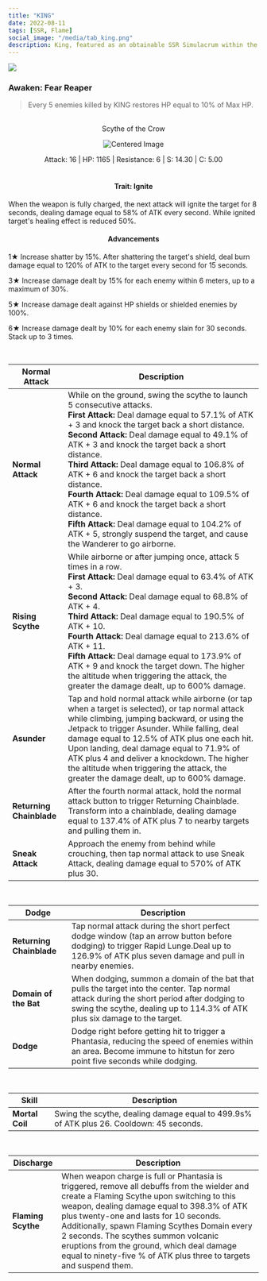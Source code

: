```yaml
---
title: "KING"
date: 2022-08-11
tags: [SSR, Flame]
social_image: "/media/tab_king.png"
description: King, featured as an obtainable SSR Simulacrum within the simulacrum system, associated with the weapon Scythe of the Crow.
---
```


![](https://i.postimg.cc/8zswgkJ6/Simulacrum-KING-Awaken.webp)

### Awaken: Fear Reaper

> Every 5 enemies killed by KING restores HP equal to 10% of Max HP.

</br>

<center>
Scythe of the Crow
</center>
<p align="center">
<img src="https://i.postimg.cc/rsWtcbGx/Icon-Weapon-Scythe-of-the-Crow.webp" alt="Centered Image">
</p>
<center>
Attack: 16 | HP: 1165 | Resistance: 6 | S: 14.30 | C: 5.00
</center>

</br>

<h4 style="text-align: center;">Trait: Ignite</h4>

When the weapon is fully charged, the next attack will ignite the target for 8 seconds, dealing damage equal to 58% of ATK every second. While ignited target's healing effect is reduced 50%.

<h4 style="text-align: center;"> Advancements </h4>

1★ Increase shatter by 15%. After shattering the target's shield, deal burn damage equal to 120% of ATK to the target every second for 15 seconds.

3★ Increase damage dealt by 15% for each enemy within 6 meters, up to a maximum of 30%.

5★ Increase damage dealt against HP shields or shielded enemies by 100%.

6★ Increase damage dealt by 10% for each enemy slain for 30 seconds. Stack up to 3 times.

</br>

| Normal Attack            | Description                                                                                                                                                                                                                                                                                                                                                                                                                                                                                                                                                                                                                                            |
| ------------------------ | ------------------------------------------------------------------------------------------------------------------------------------------------------------------------------------------------------------------------------------------------------------------------------------------------------------------------------------------------------------------------------------------------------------------------------------------------------------------------------------------------------------------------------------------------------------------------------------------------------------------------------------------------------ |
| **Normal Attack**        | While on the ground, swing the scythe to launch 5 consecutive attacks. </br> **First Attack:** Deal damage equal to 57.1% of ATK + 3 and knock the target back a short distance. </br> **Second Attack:** Deal damage equal to 49.1% of ATK + 3 and knock the target back a short distance. </br> **Third Attack:** Deal damage equal to 106.8% of ATK + 6 and knock the target back a short distance. </br> **Fourth Attack:** Deal damage equal to 109.5% of ATK + 6 and knock the target back a short distance. </br> **Fifth Attack:** Deal damage equal to 104.2% of ATK + 5, strongly suspend the target, and cause the Wanderer to go airborne. |
| **Rising Scythe**        | While airborne or after jumping once, attack 5 times in a row. </br> **First Attack:** Deal damage equal to 63.4% of ATK + 3. </br> **Second Attack:** Deal damage equal to 68.8% of ATK + 4. </br> **Third Attack:** Deal damage equal to 190.5% of ATK + 10. </br> **Fourth Attack:** Deal damage equal to 213.6% of ATK + 11. </br> **Fifth Attack:** Deal damage equal to 173.9% of ATK + 9 and knock the target down. The higher the altitude when triggering the attack, the greater the damage dealt, up to 600% damage.                                                                                                                        |
| **Asunder**              | Tap and hold normal attack while airborne (or tap when a target is selected), or tap normal attack while climbing, jumping backward, or using the Jetpack to trigger Asunder. While falling, deal damage equal to 12.5% of ATK plus one each hit. Upon landing, deal damage equal to 71.9% of ATK plus 4 and deliver a knockdown. The higher the altitude when triggering the attack, the greater the damage dealt, up to 600% damage.                                                                                                                                                                                                                 |
| **Returning Chainblade** | After the fourth normal attack, hold the normal attack button to trigger Returning Chainblade. Transform into a chainblade, dealing damage equal to 137.4% of ATK plus 7 to nearby targets and pulling them in.                                                                                                                                                                                                                                                                                                                                                                                                                                        |
| **Sneak Attack**         | Approach the enemy from behind while crouching, then tap normal attack to use Sneak Attack, dealing damage equal to 570% of ATK plus 30.                                                                                                                                                                                                                                                                                                                                                                                                                                                                                                               |

</br>

| Dodge                    | Description                                                                                                                                                                                                             |
| ------------------------ | ----------------------------------------------------------------------------------------------------------------------------------------------------------------------------------------------------------------------- |
| **Returning Chainblade** | Tap normal attack during the short perfect dodge window (tap an arrow button before dodging) to trigger Rapid Lunge.Deal up to 126.9% of ATK plus seven damage and pull in nearby enemies.                              |
| **Domain of the Bat**    | When dodging, summon a domain of the bat that pulls the target into the center. Tap normal attack during the short period after dodging to swing the scythe, dealing up to 114.3% of ATK plus six damage to the target. |
| **Dodge**                | Dodge right before getting hit to trigger a Phantasia, reducing the speed of enemies within an area. Become immune to hitstun for zero point five seconds while dodging.                                                |

</br>

| Skill           | Description                                                                             |
| --------------- | --------------------------------------------------------------------------------------- |
| **Mortal Coil** | Swing the scythe, dealing damage equal to 499.9s% of ATK plus 26. Cooldown: 45 seconds. |

</br>

| Discharge          | Description                                                                                                                                                                                                                                                                                                                                                                                                                                     |
| ------------------ | ----------------------------------------------------------------------------------------------------------------------------------------------------------------------------------------------------------------------------------------------------------------------------------------------------------------------------------------------------------------------------------------------------------------------------------------------- |
| **Flaming Scythe** | When weapon charge is full or Phantasia is triggered, remove all debuffs from the wielder and create a Flaming Scythe upon switching to this weapon, dealing damage equal to 398.3% of ATK plus twenty-one and lasts for 10 seconds. Additionally, spawn Flaming Scythes Domain every 2 seconds. The scythes summon volcanic eruptions from the ground, which deal damage equal to ninety-five % of ATK plus three to targets and suspend them. |
